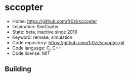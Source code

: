 # sccopter

- Home: https://github.com/fr0zi/sccopter
- Inspiration: SimCopter
- State: beta, inactive since 2019
- Keyword: remake, simulation
- Code repository: https://github.com/fr0zi/sccopter.git
- Code language: C, C++
- Code license: MIT

## Building
